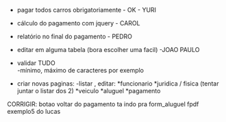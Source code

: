 - pagar todos carros obrigatoriamente - OK - YURI
- cálculo do pagamento com jquery  - CAROL
- relatório no final do pagamento - PEDRO
- editar em alguma tabela (bora escolher uma facil) -JOAO PAULO
- validar TUDO      
   -mínimo, máximo de caracteres por exemplo

- criar novas paginas:
   -listar , editar:
        *funcionario
        *juridica / fisica (tentar juntar o listar dos 2)
        *veiculo
        *aluguel
        *pagamento


CORRIGIR:
   botao voltar do pagamento ta indo pra form_aluguel
   fpdf exemplo5 do lucas